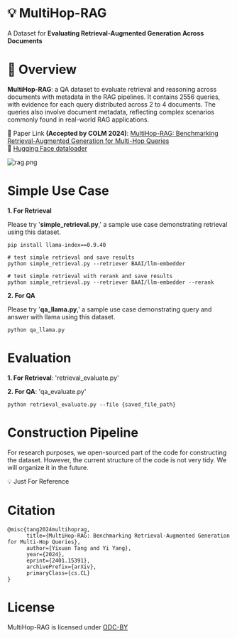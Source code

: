 # 💡 MultiHop-RAG
A Dataset for **Evaluating Retrieval-Augmented Generation Across Documents**  

   
# 🚀 Overview
**MultiHop-RAG**: a QA dataset to evaluate retrieval and reasoning across documents with metadata in the RAG pipelines. It contains 2556 queries, with evidence for each query distributed across 2 to 4 documents. The queries also involve document metadata, reflecting complex scenarios commonly found in real-world RAG applications.  

📄 Paper Link **(Accepted by COLM 2024)**: [MultiHop-RAG: Benchmarking Retrieval-Augmented Generation for Multi-Hop Queries](https://arxiv.org/pdf/2401.15391.pdf)  
🤗 [Hugging Face dataloader](https://huggingface.co/datasets/yixuantt/MultiHopRAG)

![rag.png](resource/rag.png)

# Simple Use Case

**1. For Retrieval**

Please try '**simple_retrieval.py**,' a sample use case demonstrating retrieval using this dataset. 
```
pip install llama-index==0.9.40
```
```shell
# test simple retrieval and save results
python simple_retrieval.py --retriever BAAI/llm-embedder

# test simple retrieval with rerank and save results
python simple_retrieval.py --retriever BAAI/llm-embedder --rerank
```

**2. For QA**

Please try '**qa_llama.py**,' a sample use case demonstrating query and answer with llama using this dataset. 

```
python qa_llama.py
```
# Evaluation

**1. For Retrieval**: 'retrieval_evaluate.py' 

**2. For QA**: 'qa_evaluate.py' 
```
python retrieval_evaluate.py --file {saved_file_path}
```
# Construction Pipeline

For research purposes, we open-sourced part of the code for constructing the dataset. However, the current structure of the code is not very tidy. We will organize it in the future.

💡 Just For Reference

# Citation
```
@misc{tang2024multihoprag,
      title={MultiHop-RAG: Benchmarking Retrieval-Augmented Generation for Multi-Hop Queries}, 
      author={Yixuan Tang and Yi Yang},
      year={2024},
      eprint={2401.15391},
      archivePrefix={arXiv},
      primaryClass={cs.CL}
}
```
# License
MultiHop-RAG is licensed under [ODC-BY](https://opendatacommons.org/licenses/by/1-0/)

